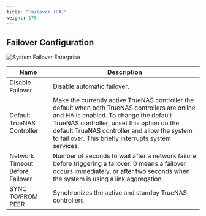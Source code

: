 ```yaml
---
title: "Failover (HA)"
weight: 178
---
```


## Failover Configuration

![System Failover Enterprise](/images/CORE/12.0/SystemFailoverEnterprise.png "HA Failover Options")

| Name | Description |
|------|------|
| Disable Failover | Disable automatic failover. |
| Default TrueNAS Controller | Make the currently active TrueNAS controller the default when both TrueNAS controllers are online and HA is enabled. To change the default TrueNAS controller, unset this option on the default TrueNAS controller and allow the system to fail over. This briefly interrupts system services. |
| Network Timeout Before Failover | Number of seconds to wait after a network failure before triggering a failover. 0 means a failover occurs immediately, or after two seconds when the system is using a link aggregation. |
| SYNC TO/FROM PEER | Synchronizes the active and standby TrueNAS controllers
